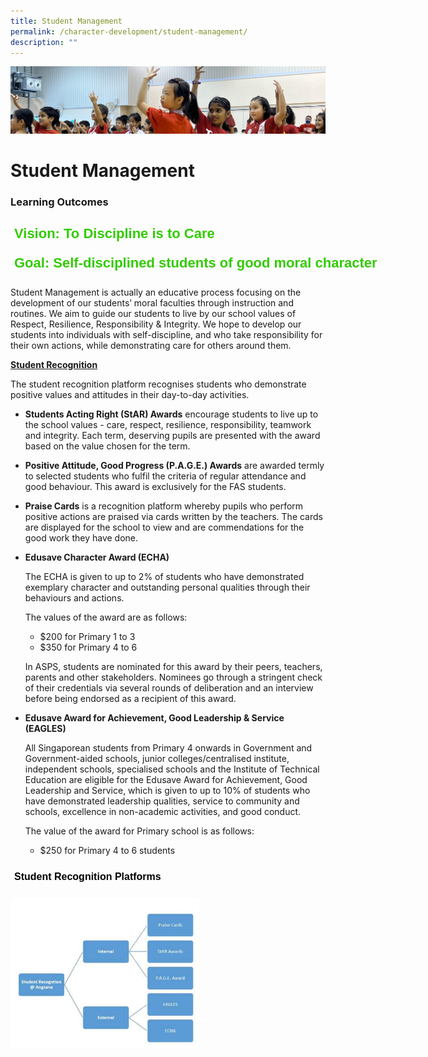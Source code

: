 ```yaml
---
title: Student Management
permalink: /character-development/student-management/
description: ""
---
```

![](/images/School%20Development%20Programmes.jpg)

Student Management
==================

### Learning Outcomes

<style type="text/css">
.tg  {border-collapse:collapse;border-spacing:0;}
.tg td{border-color:black;border-style:solid;border-width:1px;font-family:Arial, sans-serif;font-size:14px;
  overflow:hidden;padding:10px 5px;word-break:normal;}
.tg th{border-color:black;border-style:solid;border-width:1px;font-family:Arial, sans-serif;font-size:14px;
  font-weight:normal;overflow:hidden;padding:10px 5px;word-break:normal;}
.tg .tg-5bbi{border-color:#ffffff;color:#32cb00;font-size:22px;font-weight:bold;text-align:left;vertical-align:top}
</style>
<table class="tg" style="undefined;table-layout: fixed; width: 654px">
<colgroup>
<col style="width: 654px">
</colgroup>
<thead>
  <tr>
    <th class="tg-5bbi">Vision: To Discipline is to Care</th>
  </tr>
</thead>
<tbody>
  <tr>
    <td class="tg-5bbi">Goal: Self-disciplined students of good moral character</td>
  </tr>
</tbody>
</table>


Student Management is actually an educative process focusing on the development of our students’ moral faculties through instruction and routines. We aim to guide our students to live by our school values of Respect, Resilience, Responsibility & Integrity. We hope to develop our students into individuals with self-discipline, and who take responsibility for their own actions, while demonstrating care for others around them.

  

<u><b>Student Recognition</u></b>

  

The student recognition platform recognises students who demonstrate positive values and attitudes in their day-to-day activities.

  

*   <b>Students Acting Right (StAR) Awards</b> encourage students to live up to the school values - care, respect, resilience, responsibility, teamwork and integrity. Each term, deserving pupils are presented with the award based on the value chosen for the term.

*   <b>Positive Attitude, Good Progress (P.A.G.E.) Awards</b> are awarded termly to selected students who fulfil the criteria of regular attendance and good behaviour. This award is exclusively for the FAS students.

*   <b>Praise Cards</b> is a recognition platform whereby pupils who perform positive actions are praised via cards written by the teachers. The cards are displayed for the school to view and are commendations for the good work they have done.

*   <b>Edusave Character Award (ECHA)</b>
    
    The ECHA is given to up to 2% of students who have demonstrated exemplary character and outstanding personal qualities through their behaviours and actions.
    
      
    
    The values of the award are as follows:
    
    *   $200 for Primary 1 to 3
    *   $350 for Primary 4 to 6
    
      
    
    In ASPS, students are nominated for this award by their peers, teachers, parents and other stakeholders. Nominees go through a stringent check of their credentials via several rounds of deliberation and an interview before being endorsed as a recipient of this award.
    

*   <b>Edusave Award for Achievement, Good Leadership & Service (EAGLES)</b>
    
    All Singaporean students from Primary 4 onwards in Government and Government-aided schools, junior colleges/centralised institute, independent schools, specialised schools and the Institute of Technical Education are eligible for the Edusave Award for Achievement, Good Leadership and Service, which is given to up to 10% of students who have demonstrated leadership qualities, service to community and schools, excellence in non-academic activities, and good conduct.
    
      
    
    The value of the award for Primary school is as follows:
    
    *   $250 for Primary 4 to 6 students


<style type="text/css">
.tg  {border-collapse:collapse;border-spacing:0;}
.tg td{border-color:black;border-style:solid;border-width:1px;font-family:Arial, sans-serif;font-size:14px;
  overflow:hidden;padding:10px 5px;word-break:normal;}
.tg th{border-color:black;border-style:solid;border-width:1px;font-family:Arial, sans-serif;font-size:14px;
  font-weight:normal;overflow:hidden;padding:10px 5px;word-break:normal;}
.tg .tg-zg5n{border-color:#ffffff;color:#000000;font-size:16px;font-weight:bold;text-align:center;vertical-align:top}
</style>
<table class="tg">
<thead>
  <tr>
    <td class="tg-zg5n">Student Recognition Platforms</td>
  </tr>
</thead>
</table>

<img src="/images/SDP.jpeg" style="width:60%">